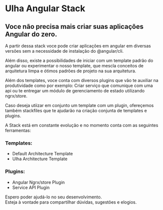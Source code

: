 # Ulha Angular Stack

## Voce não precisa mais criar suas aplicações Angular do zero. 

A partir dessa stack voce pode criar aplicações em angular em diversas versões sem a necessidade de instalação do @angular/cli.

Além disso, existe a possibilidades de iniciar com um template padrão do angular ou experimentar o nosso template, que mescla conceitos de arquitetura limpa e ótimos padrões de projeto na sua arquitetura.

Além dos templates, voce conta com diversos plugins que vão te auxiliar na produtividade como por exemplo: Criar serviço que comunique com uma api ou te entregar um módulo de gerenciamento de estado utilizando ngrx/store. 

Caso deseja utiizar em conjunto um template com um plugin, ofereçemos também stackfiles que te ajudarão na criação conjunta de templates e plugins.

A Stack está em constante evolução e no momento conta com as seguintes ferramentas:
### Templates:
- Default Architecture Template
- Ulha Architecture Template

### Plugins:
- Angular Ngrx/store Plugin
- Service API Plugin

Espero poder ajudá-lo no seu desenvolvimento.\
Esteja à vontade para compartilhar dúvidas, sugestões e elogios.